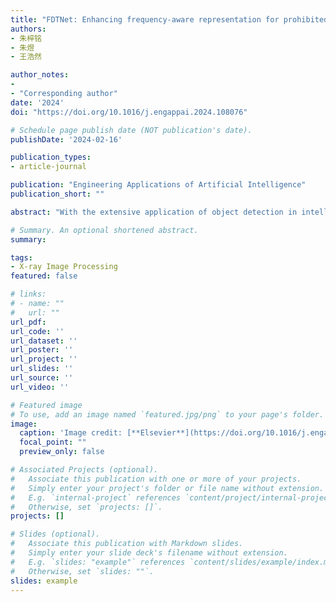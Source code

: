 ```yaml
---
title: "FDTNet: Enhancing frequency-aware representation for prohibited object detection from X-ray images via dual-stream transformers"
authors:
- 朱梓铭
- 朱煜
- 王浩然

author_notes:
- 
- "Corresponding author"
date: '2024'
doi: "https://doi.org/10.1016/j.engappai.2024.108076"

# Schedule page publish date (NOT publication's date).
publishDate: '2024-02-16'

publication_types:
- article-journal

publication: "Engineering Applications of Artificial Intelligence"
publication_short: ""

abstract: "With the extensive application of object detection in intelligent security, the demand for detecting prohibited items in X-ray images has become increasingly stringent. Unlike natural images, X-ray images present unique challenges such as complex backgrounds and mutual occlusion between prohibited and normal items. Consequently, applying traditional detection methods to X-ray images remains a significant challenge. To tackle these challenges, we have developed a unique frequency-aware dual-stream transformers (FDTNet) that is specifically designed for analyzing X-ray images. The FDTNet consists of two streams: one handles the original image, while the other deals with an image that has been enhanced with frequency domain features. In order to achieve precise detection of prohibited items, we introduce a frequency-aware module (FAM) that enhances the representation of prohibited items by utilizing information from the frequency domain. This FAM can be easily integrated into other backbones or detectors as it is a plug-and-play module. Additionally, to enhance the fusion of feature maps from both streams, we utilize a global and channel attention module (GCA) that aggregates texture representations for spatial feature streams. Our evaluation of the proposed FDTNet on the OPIXray datasets and PIDray datasets demonstrates that our detection mAP achieves 88.02 and 68.2, respectively. Extensive experiments conducted on publicly available datasets provide substantial evidence that our proposed network significantly improves the detection of prohibited items compared to state-of-the-art methods."

# Summary. An optional shortened abstract.
summary: 

tags:
- X-ray Image Processing
featured: false

# links:
# - name: ""
#   url: ""
url_pdf: 
url_code: ''
url_dataset: ''
url_poster: ''
url_project: ''
url_slides: ''
url_source: ''
url_video: ''

# Featured image
# To use, add an image named `featured.jpg/png` to your page's folder. 
image:
  caption: 'Image credit: [**Elsevier**](https://doi.org/10.1016/j.engappai.2024.108076)'
  focal_point: ""
  preview_only: false

# Associated Projects (optional).
#   Associate this publication with one or more of your projects.
#   Simply enter your project's folder or file name without extension.
#   E.g. `internal-project` references `content/project/internal-project/index.md`.
#   Otherwise, set `projects: []`.
projects: []

# Slides (optional).
#   Associate this publication with Markdown slides.
#   Simply enter your slide deck's filename without extension.
#   E.g. `slides: "example"` references `content/slides/example/index.md`.
#   Otherwise, set `slides: ""`.
slides: example
---
```

